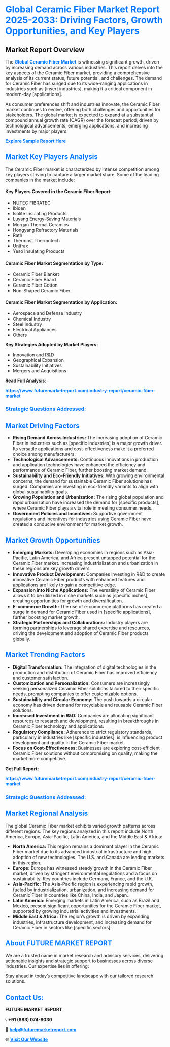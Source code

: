 <h1 style="color: #007BFF;">Global Ceramic Fiber Market Report 2025-2033: Driving Factors, Growth Opportunities, and Key Players</h1>

<section id="overview">
<h2>Market Report Overview</h2>
<p>The <a href="https://www.futuremarketreport.com/industry-report/ceramic-fiber-market" style="color: #007BFF; text-decoration: none;"><strong>Global Ceramic Fiber Market</strong></a> is witnessing significant growth, driven by increasing demand across various industries. This report delves into the key aspects of the Ceramic Fiber market, providing a comprehensive analysis of its current status, future potential, and challenges. The demand for Ceramic Fiber has surged due to its wide-ranging applications in industries such as [insert industries], making it a critical component in modern-day [applications].</p>
<p>As consumer preferences shift and industries innovate, the Ceramic Fiber market continues to evolve, offering both challenges and opportunities for stakeholders. The global market is expected to expand at a substantial compound annual growth rate (CAGR) over the forecast period, driven by technological advancements, emerging applications, and increasing investments by major players.</p>
</section>

<section id="overview">
<p><a href="https://www.futuremarketreport.com/request-sample/reportId=98326" style="color: #007BFF; text-decoration: none;"><strong>Explore Sample Report Here</strong></a></p>
</section>

<section id="key-players">
<h2 style="color: #007BFF;">Market Key Players Analysis</h2>
<p>The Ceramic Fiber market is characterized by intense competition among key players striving to capture a larger market share. Some of the leading companies in the market include:</p>
<h4>Key Players Covered in the Ceramic Fiber Report:</h4>
<ul><li>NUTEC FIBRATEC</li><li>Ibiden</li><li>Isolite Insulating Products</li><li>Luyang Energy-Saving Materials</li><li>Morgan Thermal Ceramics</li><li>Hongyang Refractory Materials</li><li>Rath</li><li>Thermost Thermotech</li><li>Unifrax</li><li>Yeso Insulating Products</li></ul>
<h4>Ceramic Fiber Market Segmentation by Type:</h4>
<ul><li>Ceramic Fiber Blanket</li><li>Ceramic Fiber Board</li><li>Ceramic Fiber Cotton</li><li>Non-Shaped Ceramic Fiber</li></ul>

<h4>Ceramic Fiber Market Segmentation by Application:</h4>
<ul><li>Aerospace and Defense Industry</li><li>Chemical Industry</li><li>Steel Industry</li><li>Electrical Appliances</li><li>Others</li></ul>
<p><strong>Key Strategies Adopted by Market Players:</strong></p>
<ul>
<li>Innovation and R&D</li>
<li>Geographical Expansion</li>
<li>Sustainability Initiatives</li>
<li>Mergers and Acquisitions</li>
</ul>
</section>

<section>
<p><strong>Read Full Analysis: </strong></p><a href="https://www.futuremarketreport.com/industry-report/ceramic-fiber-market" style="color: #007BFF; text-decoration: none;"><strong>https://www.futuremarketreport.com/industry-report/ceramic-fiber-market</strong></a>
<h3 style="color: #007BFF;">Strategic Questions Addressed:</h3>
</section>

<section id="driving-factors">
<h2 style="color: #007BFF;">Market Driving Factors</h2>
<ul>
<li><strong>Rising Demand Across Industries:</strong> The increasing adoption of Ceramic Fiber in industries such as [specific industries] is a major growth driver. Its versatile applications and cost-effectiveness make it a preferred choice among manufacturers.</li>
<li><strong>Technological Advancements:</strong> Continuous innovations in production and application technologies have enhanced the efficiency and performance of Ceramic Fiber, further boosting market demand.</li>
<li><strong>Sustainability and Eco-Friendly Initiatives:</strong> With growing environmental concerns, the demand for sustainable Ceramic Fiber solutions has surged. Companies are investing in eco-friendly variants to align with global sustainability goals.</li>
<li><strong>Growing Population and Urbanization:</strong> The rising global population and rapid urbanization have increased the demand for [specific products], where Ceramic Fiber plays a vital role in meeting consumer needs.</li>
<li><strong>Government Policies and Incentives:</strong> Supportive government regulations and incentives for industries using Ceramic Fiber have created a conducive environment for market growth.</li>
</ul>
</section>

<section id="growth-opportunities">
<h2 style="color: #007BFF;">Market Growth Opportunities</h2>
<ul>
<li><strong>Emerging Markets:</strong> Developing economies in regions such as Asia-Pacific, Latin America, and Africa present untapped potential for the Ceramic Fiber market. Increasing industrialization and urbanization in these regions are key growth drivers.</li>
<li><strong>Innovative Product Development:</strong> Companies investing in R&D to create innovative Ceramic Fiber products with enhanced features and applications are likely to gain a competitive edge.</li>
<li><strong>Expansion into Niche Applications:</strong> The versatility of Ceramic Fiber allows it to be utilized in niche markets such as [specific niches], creating opportunities for growth and diversification.</li>
<li><strong>E-commerce Growth:</strong> The rise of e-commerce platforms has created a surge in demand for Ceramic Fiber used in [specific applications], further boosting market growth.</li>
<li><strong>Strategic Partnerships and Collaborations:</strong> Industry players are forming partnerships to leverage shared expertise and resources, driving the development and adoption of Ceramic Fiber products globally.</li>
</ul>
</section>

<section id="trending-factors">
<h2 style="color: #007BFF;">Market Trending Factors</h2>
<ul>
<li><strong>Digital Transformation:</strong> The integration of digital technologies in the production and distribution of Ceramic Fiber has improved efficiency and customer satisfaction.</li>
<li><strong>Customization and Personalization:</strong> Consumers are increasingly seeking personalized Ceramic Fiber solutions tailored to their specific needs, prompting companies to offer customizable options.</li>
<li><strong>Sustainability and Circular Economy:</strong> The push towards a circular economy has driven demand for recyclable and reusable Ceramic Fiber solutions.</li>
<li><strong>Increased Investment in R&D:</strong> Companies are allocating significant resources to research and development, resulting in breakthroughs in Ceramic Fiber technology and applications.</li>
<li><strong>Regulatory Compliance:</strong> Adherence to strict regulatory standards, particularly in industries like [specific industries], is influencing product development and quality in the Ceramic Fiber market.</li>
<li><strong>Focus on Cost-Effectiveness:</strong> Businesses are exploring cost-efficient Ceramic Fiber solutions without compromising on quality, making the market more competitive.</li>
</ul>
</section>

<section>
<p><strong>Get Full Report: </strong></p><a href="https://www.futuremarketreport.com/industry-report/ceramic-fiber-market" style="color: #007BFF; text-decoration: none;"><strong>https://www.futuremarketreport.com/industry-report/ceramic-fiber-market</strong></a>
<h3 style="color: #007BFF;">Strategic Questions Addressed:</h3>
</section>


<section id="regional-analysis">
<h2 style="color: #007BFF;">Market Regional Analysis</h2>
<p>The global Ceramic Fiber market exhibits varied growth patterns across different regions. The key regions analyzed in this report include North America, Europe, Asia-Pacific, Latin America, and the Middle East & Africa:</p>
<ul>
<li><strong>North America:</strong> This region remains a dominant player in the Ceramic Fiber market due to its advanced industrial infrastructure and high adoption of new technologies. The U.S. and Canada are leading markets in this region.</li>
<li><strong>Europe:</strong> Europe has witnessed steady growth in the Ceramic Fiber market, driven by stringent environmental regulations and a focus on sustainability. Key countries include Germany, France, and the U.K.</li>
<li><strong>Asia-Pacific:</strong> The Asia-Pacific region is experiencing rapid growth, fueled by industrialization, urbanization, and increasing demand for Ceramic Fiber in countries like China, India, and Japan.</li>
<li><strong>Latin America:</strong> Emerging markets in Latin America, such as Brazil and Mexico, present significant opportunities for the Ceramic Fiber market, supported by growing industrial activities and investments.</li>
<li><strong>Middle East & Africa:</strong> The region’s growth is driven by expanding industries, infrastructure development, and increasing demand for Ceramic Fiber in sectors like [specific sectors].</li>
</ul>
</section>

<footer>
<h2 style="color: #007BFF;">About FUTURE MARKET REPORT</h2>
<p>We are a trusted name in market research and advisory services, delivering actionable insights and strategic support to businesses across diverse industries. Our expertise lies in offering:</p>

<p>Stay ahead in today’s competitive landscape with our tailored research solutions.</p>

<h2 style="color: #007BFF;">Contact Us:</h2>
<p><strong>FUTURE MARKET REPORT</strong></p>
<p>📞 <strong>+91 (883) 074-8030</strong></p>
<p>📧 <strong><a href="mailto:help@futuremarketreport.com" style="color: #007BFF;">help@futuremarketreport.com</a></strong></p>
<p>🌐 <strong><a href="https://www.futuremarketreport.com/" style="color: #007BFF;">Visit Our Website</a></strong></p>
</footer>